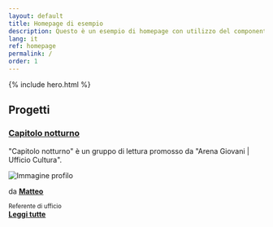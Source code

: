```yaml
---
layout: default
title: Homepage di esempio
description: Questo è un esempio di homepage con utilizzo del componente "hero"
lang: it
ref: homepage
permalink: /
order: 1
---
```


{% include hero.html %}

<section class="section bg-white py-2 py-lg-3 py-xl-5">
        <div class="container">
          <div class="row variable-gutters">
            <div class="col-lg-4">
              <div class="title-section pb-4">
                <h2>Progetti</h2>
              </div><!-- /title-section -->
              <div class="card card-bg card-vertical-thumb bg-white card-thumb-rounded">
                <div class="card-body">
                  <div class="card-content">
                    <h3 class="h5">
                      <a href="https://edu.arenagiovani.it/capitolo-notturno/">Capitolo notturno</a>
                    </h3>
                    <p>"Capitolo notturno" è un gruppo di lettura promosso da "Arena Giovani | Ufficio Cultura".</p>
                  </div>
                </div><!-- /card-body -->
                <div class="card-comments-wrapper">
                  <div class="card-avatar-img">
                    <img src="https://edu.gabrieljones.it/assets/placeholders/img-avatar-250x250.png" alt="Immagine profilo">
                  </div><!-- /card-avatar-img -->
                  <div class="card-avatar-content">
                    <p class="font-weight-normal">da <a href="https://comune.arenagiovani.it/persone/presidentoffice/" aria-label="vai alla pagina Matteo Enea Bianchi"><strong class="text-underline"><u>Matteo</u></strong></a></p>
                    <small>Referente di ufficio</small>
                  </div><!-- /card-avatar-content -->
                </div><!-- /card-comments-wrapper -->
              </div><!-- /card -->
              <div class="py-4">
                <a aria-label="Leggi tutte le notizie" class="text-underline" href="https://edu.arenagiovani.it/capitolo-notturno/"><strong>Leggi tutte</strong></a>
              </div>
            </div>
          </div><!-- /row -->
        </div><!-- /container -->
      </section>
